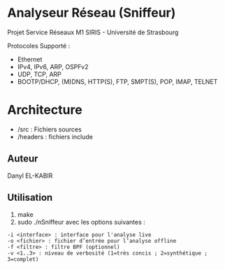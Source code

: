 # Analyseur Réseau (Sniffeur)

Projet Service Réseaux M1 SIRIS - Université de Strasbourg

Protocoles Supporté :
- Ethernet
- IPv4, IPv6, ARP, OSPFv2
- UDP, TCP, ARP
- BOOTP/DHCP, (M)DNS, HTTP(S), FTP, SMPT(S), POP, IMAP, TELNET

# Architecture
- /src : Fichiers sources
- /headers : fichiers include

## Auteur

Danyl EL-KABIR

## Utilisation

1. make
2. sudo ./nSniffeur avec les options suivantes :
```
-i <interface> : interface pour l'analyse live
-o <fichier> : fichier d’entrée pour l’analyse offline
-f <filtre> : filtre BPF (optionnel)
-v <1..3> : niveau de verbosité (1=très concis ; 2=synthétique ; 3=complet)
```
